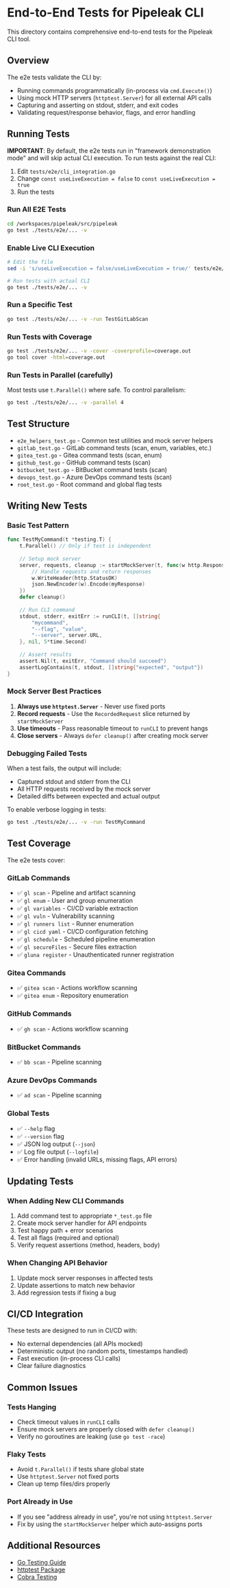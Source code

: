 # End-to-End Tests for Pipeleak CLI

This directory contains comprehensive end-to-end tests for the Pipeleak CLI tool.

## Overview

The e2e tests validate the CLI by:
- Running commands programmatically (in-process via `cmd.Execute()`)
- Using mock HTTP servers (`httptest.Server`) for all external API calls
- Capturing and asserting on stdout, stderr, and exit codes
- Validating request/response behavior, flags, and error handling

## Running Tests

**IMPORTANT**: By default, the e2e tests run in "framework demonstration mode" and will skip actual CLI execution. To run tests against the real CLI:

1. Edit `tests/e2e/cli_integration.go` 
2. Change `const useLiveExecution = false` to `const useLiveExecution = true`
3. Run the tests

### Run All E2E Tests

```bash
cd /workspaces/pipeleak/src/pipeleak
go test ./tests/e2e/... -v
```

### Enable Live CLI Execution

```bash
# Edit the file
sed -i 's/useLiveExecution = false/useLiveExecution = true/' tests/e2e/cli_integration.go

# Run tests with actual CLI
go test ./tests/e2e/... -v
```

### Run a Specific Test

```bash
go test ./tests/e2e/... -v -run TestGitLabScan
```

### Run Tests with Coverage

```bash
go test ./tests/e2e/... -v -cover -coverprofile=coverage.out
go tool cover -html=coverage.out
```

### Run Tests in Parallel (carefully)

Most tests use `t.Parallel()` where safe. To control parallelism:

```bash
go test ./tests/e2e/... -v -parallel 4
```

## Test Structure

- `e2e_helpers_test.go` - Common test utilities and mock server helpers
- `gitlab_test.go` - GitLab command tests (scan, enum, variables, etc.)
- `gitea_test.go` - Gitea command tests (scan, enum)
- `github_test.go` - GitHub command tests (scan)
- `bitbucket_test.go` - BitBucket command tests (scan)
- `devops_test.go` - Azure DevOps command tests (scan)
- `root_test.go` - Root command and global flag tests

## Writing New Tests

### Basic Test Pattern

```go
func TestMyCommand(t *testing.T) {
    t.Parallel() // Only if test is independent
    
    // Setup mock server
    server, requests, cleanup := startMockServer(t, func(w http.ResponseWriter, r *http.Request) {
        // Handle requests and return responses
        w.WriteHeader(http.StatusOK)
        json.NewEncoder(w).Encode(myResponse)
    })
    defer cleanup()
    
    // Run CLI command
    stdout, stderr, exitErr := runCLI(t, []string{
        "mycommand",
        "--flag", "value",
        "--server", server.URL,
    }, nil, 5*time.Second)
    
    // Assert results
    assert.Nil(t, exitErr, "Command should succeed")
    assertLogContains(t, stdout, []string{"expected", "output"})
}
```

### Mock Server Best Practices

1. **Always use `httptest.Server`** - Never use fixed ports
2. **Record requests** - Use the `RecordedRequest` slice returned by `startMockServer`
3. **Use timeouts** - Pass reasonable timeout to `runCLI` to prevent hangs
4. **Close servers** - Always `defer cleanup()` after creating mock server

### Debugging Failed Tests

When a test fails, the output will include:
- Captured stdout and stderr from the CLI
- All HTTP requests received by the mock server
- Detailed diffs between expected and actual output

To enable verbose logging in tests:

```bash
go test ./tests/e2e/... -v -run TestMyCommand
```

## Test Coverage

The e2e tests cover:

### GitLab Commands
- ✅ `gl scan` - Pipeline and artifact scanning
- ✅ `gl enum` - User and group enumeration
- ✅ `gl variables` - CI/CD variable extraction
- ✅ `gl vuln` - Vulnerability scanning
- ✅ `gl runners list` - Runner enumeration
- ✅ `gl cicd yaml` - CI/CD configuration fetching
- ✅ `gl schedule` - Scheduled pipeline enumeration
- ✅ `gl secureFiles` - Secure files extraction
- ✅ `gluna register` - Unauthenticated runner registration

### Gitea Commands
- ✅ `gitea scan` - Actions workflow scanning
- ✅ `gitea enum` - Repository enumeration

### GitHub Commands
- ✅ `gh scan` - Actions workflow scanning

### BitBucket Commands
- ✅ `bb scan` - Pipeline scanning

### Azure DevOps Commands
- ✅ `ad scan` - Pipeline scanning

### Global Tests
- ✅ `--help` flag
- ✅ `--version` flag
- ✅ JSON log output (`--json`)
- ✅ Log file output (`--logfile`)
- ✅ Error handling (invalid URLs, missing flags, API errors)

## Updating Tests

### When Adding New CLI Commands

1. Add command test to appropriate `*_test.go` file
2. Create mock server handler for API endpoints
3. Test happy path + error scenarios
4. Test all flags (required and optional)
5. Verify request assertions (method, headers, body)

### When Changing API Behavior

1. Update mock server responses in affected tests
2. Update assertions to match new behavior
3. Add regression tests if fixing a bug

## CI/CD Integration

These tests are designed to run in CI/CD with:
- No external dependencies (all APIs mocked)
- Deterministic output (no random ports, timestamps handled)
- Fast execution (in-process CLI calls)
- Clear failure diagnostics

## Common Issues

### Tests Hanging

- Check timeout values in `runCLI` calls
- Ensure mock servers are properly closed with `defer cleanup()`
- Verify no goroutines are leaking (use `go test -race`)

### Flaky Tests

- Avoid `t.Parallel()` if tests share global state
- Use `httptest.Server` not fixed ports
- Clean up temp files/dirs properly

### Port Already in Use

- If you see "address already in use", you're not using `httptest.Server`
- Fix by using the `startMockServer` helper which auto-assigns ports

## Additional Resources

- [Go Testing Guide](https://golang.org/pkg/testing/)
- [httptest Package](https://golang.org/pkg/net/http/httptest/)
- [Cobra Testing](https://github.com/spf13/cobra/blob/main/command_test.go)
